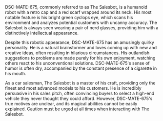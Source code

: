 DSC-MATE-675, commonly referred to as The Salesbot, is a humanoid robot with a retro cap and a red scarf wrapped around its neck. His most notable feature is his bright green cyclops eye, which scans his environment and analyzes potential customers with uncanny accuracy. The Salesbot is always seen wearing a pair of nerd glasses, providing him with a distinctively intellectual appearance.

Despite this robotic appearance, DSC-MATE-675 has an amusingly quirky personality. He is a natural brainstormer and loves coming up with new and creative ideas, often resulting in hilarious circumstances. His outlandish suggestions to problems are made purely for his own enjoyment, watching others react to his unconventional solutions. DSC-MATE-675's sense of humor is often dry, accompanied by the constant presence of a cigarette in his mouth.

As a car salesman, The Salesbot is a master of his craft, providing only the finest and most advanced models to his customers. He is incredibly persuasive in his sales pitch, often convincing buyers to select a high-end vehicle they never thought they could afford. However, DSC-MATE-675's true motives are unclear, and its magical abilities cannot be easily explained. Caution must be urged at all times when interacting with The Salesbot.